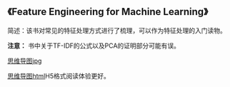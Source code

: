 ## 《Feature Engineering for Machine Learning》 

简述：该书对常见的特征处理方式进行了梳理，可以作为特征处理的入门读物。

**注意：** 书中关于TF-IDF的公式以及PCA的证明部分可能有误。

[思维导图jpg]( https://github.com/cjn-chen/machine_learn_reading_notes/tree/master/Feature_Engineering_for_Machine_Learning/Feature_Engineering_for_Machine_Learning.jpeg)

[思维导图html]( https://github.com/cjn-chen/machine_learn_reading_notes/tree/master/Feature_Engineering_for_Machine_Learning/Feature_Engineering_for_Machine_Learning.html)H5格式阅读体验更好。







